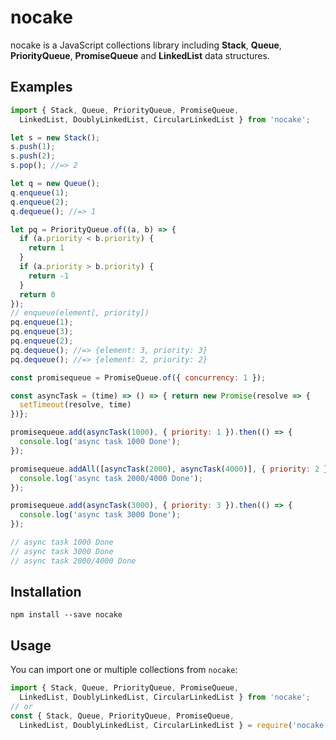 # nocake
nocake is a JavaScript collections library including **Stack**, **Queue**, **PriorityQueue**, **PromiseQueue** and **LinkedList** data structures.

## Examples
```js
import { Stack, Queue, PriorityQueue, PromiseQueue,
  LinkedList, DoublyLinkedList, CircularLinkedList } from 'nocake';

let s = new Stack();
s.push(1);
s.push(2);
s.pop(); //=> 2

let q = new Queue();
q.enqueue(1);
q.enqueue(2);
q.dequeue(); //=> 1

let pq = PriorityQueue.of((a, b) => {
  if (a.priority < b.priority) {
    return 1
  }
  if (a.priority > b.priority) {
    return -1
  }
  return 0
});
// enqueue(element[, priority])
pq.enqueue(1);
pq.enqueue(3);
pq.enqueue(2);
pq.dequeue(); //=> {element: 3, priority: 3}
pq.dequeue(); //=> {element: 2, priority: 2}

const promisequeue = PromiseQueue.of({ concurrency: 1 });

const asyncTask = (time) => () => { return new Promise(resolve => {
  setTimeout(resolve, time)
})};

promisequeue.add(asyncTask(1000), { priority: 1 }).then(() => {
  console.log('async task 1000 Done');
});

promisequeue.addAll([asyncTask(2000), asyncTask(4000)], { priority: 2 }).then(() => {
  console.log('async task 2000/4000 Done');
});

promisequeue.add(asyncTask(3000), { priority: 3 }).then(() => {
  console.log('async task 3000 Done');
});

// async task 1000 Done
// async task 3000 Done
// async task 2000/4000 Done

```

## Installation

```
npm install --save nocake
```

## Usage
You can import one or multiple collections from `nocake`:

```js
import { Stack, Queue, PriorityQueue, PromiseQueue,
  LinkedList, DoublyLinkedList, CircularLinkedList } from 'nocake';
// or
const { Stack, Queue, PriorityQueue, PromiseQueue,
  LinkedList, DoublyLinkedList, CircularLinkedList } = require('nocake');
```
